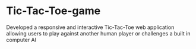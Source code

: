 # Tic-Tac-Toe-game
Developed a responsive and interactive Tic-Tac-Toe web application allowing users to play against another human player or challenges a built in computer AI
